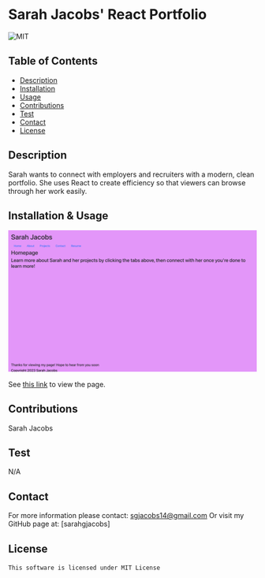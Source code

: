 # Sarah Jacobs' React Portfolio
![MIT](https://img.shields.io/badge/license-mit-blue)

## Table of Contents
- [Description](#description)
- [Installation](#installation)
- [Usage](#usage)
- [Contributions](#contributions)
- [Test](#test)
- [Contact](#contact)
- [License](#license)

## Description
Sarah wants to connect with employers and recruiters with a modern, clean portfolio. She uses React to create efficiency so that viewers can browse through her work easily.

## Installation & Usage
![Screenshot of Portfolio Website](/src/images/Screen%20Shot%202023-03-28%20at%209.40.47%20PM.png "Sarah Jacobs Portfolio")

See [this link](https://sarah-jacobs.herokuapp.com/) to view the page.

## Contributions
Sarah Jacobs

## Test
N/A

## Contact
For more information please contact: [sgjacobs14@gmail.com](mailto:sgjacobs14@gmail.com)
Or visit my GitHub page at: [sarahgjacobs]

## License 
    This software is licensed under MIT License
